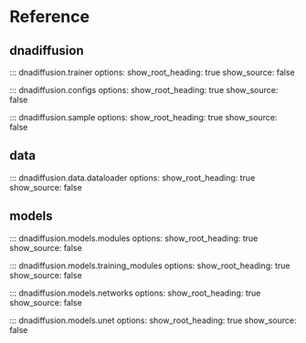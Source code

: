 # Reference

## dnadiffusion

::: dnadiffusion.trainer
    options:
      show_root_heading: true
      show_source: false

::: dnadiffusion.configs
    options:
      show_root_heading: true
      show_source: false

::: dnadiffusion.sample
    options:
      show_root_heading: true
      show_source: false

## data

::: dnadiffusion.data.dataloader
    options:
      show_root_heading: true
      show_source: false

## models

::: dnadiffusion.models.modules
    options:
      show_root_heading: true
      show_source: false

::: dnadiffusion.models.training_modules
    options:
      show_root_heading: true
      show_source: false
    
::: dnadiffusion.models.networks
    options:
      show_root_heading: true
      show_source: false

::: dnadiffusion.models.unet
    options:
      show_root_heading: true
      show_source: false

